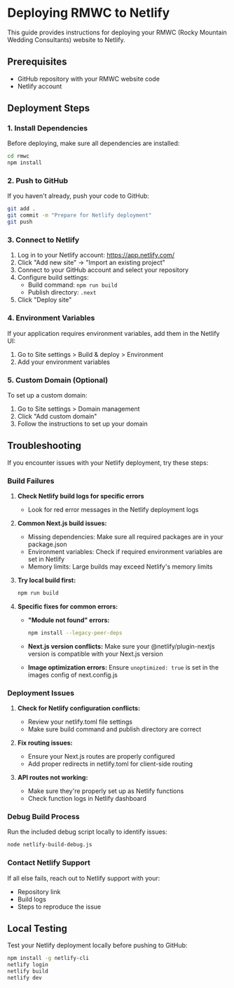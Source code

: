 # Deploying RMWC to Netlify

This guide provides instructions for deploying your RMWC (Rocky Mountain Wedding Consultants) website to Netlify.

## Prerequisites

- GitHub repository with your RMWC website code
- Netlify account

## Deployment Steps

### 1. Install Dependencies

Before deploying, make sure all dependencies are installed:

```bash
cd rmwc
npm install
```

### 2. Push to GitHub

If you haven't already, push your code to GitHub:

```bash
git add .
git commit -m "Prepare for Netlify deployment"
git push
```

### 3. Connect to Netlify

1. Log in to your Netlify account: https://app.netlify.com/
2. Click "Add new site" -> "Import an existing project"
3. Connect to your GitHub account and select your repository
4. Configure build settings:
   - Build command: `npm run build`
   - Publish directory: `.next`
5. Click "Deploy site"

### 4. Environment Variables

If your application requires environment variables, add them in the Netlify UI:
1. Go to Site settings > Build & deploy > Environment
2. Add your environment variables

### 5. Custom Domain (Optional)

To set up a custom domain:
1. Go to Site settings > Domain management
2. Click "Add custom domain"
3. Follow the instructions to set up your domain

## Troubleshooting

If you encounter issues with your Netlify deployment, try these steps:

### Build Failures

1. **Check Netlify build logs for specific errors**
   - Look for red error messages in the Netlify deployment logs
   
2. **Common Next.js build issues:**
   - Missing dependencies: Make sure all required packages are in your package.json
   - Environment variables: Check if required environment variables are set in Netlify
   - Memory limits: Large builds may exceed Netlify's memory limits

3. **Try local build first:**
   ```bash
   npm run build
   ```
   
4. **Specific fixes for common errors:**

   - **"Module not found" errors:**
     ```bash
     npm install --legacy-peer-deps
     ```
   
   - **Next.js version conflicts:**
     Make sure your @netlify/plugin-nextjs version is compatible with your Next.js version

   - **Image optimization errors:**
     Ensure `unoptimized: true` is set in the images config of next.config.js

### Deployment Issues

1. **Check for Netlify configuration conflicts:**
   - Review your netlify.toml file settings
   - Make sure build command and publish directory are correct

2. **Fix routing issues:**
   - Ensure your Next.js routes are properly configured
   - Add proper redirects in netlify.toml for client-side routing

3. **API routes not working:**
   - Make sure they're properly set up as Netlify functions
   - Check function logs in Netlify dashboard

### Debug Build Process

Run the included debug script locally to identify issues:

```bash
node netlify-build-debug.js
```

### Contact Netlify Support

If all else fails, reach out to Netlify support with your:
- Repository link
- Build logs
- Steps to reproduce the issue

## Local Testing

Test your Netlify deployment locally before pushing to GitHub:

```bash
npm install -g netlify-cli
netlify login
netlify build
netlify dev
``` 